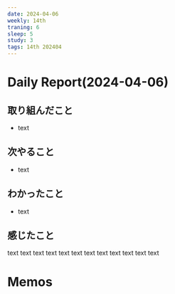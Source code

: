 ```yaml
---
date: 2024-04-06
weekly: 14th
traning: 6
sleep: 5
study: 3
tags: 14th 202404 
---
```

# Daily Report(2024-04-06)
## 取り組んだこと
- text
## 次やること
- text
## わかったこと
- text
## 感じたこと
text text text text text text text text text text text text
# Memos